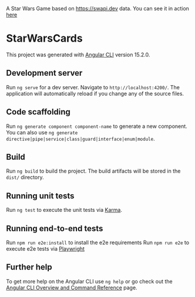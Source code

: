  A Star Wars Game based on https://swapi.dev data. 
 You can see it in action [here](https://star-wars-cards-game.netlify.app/)

# StarWarsCards

This project was generated with [Angular CLI](https://github.com/angular/angular-cli) version 15.2.0.

## Development server

Run `ng serve` for a dev server. Navigate to `http://localhost:4200/`. The application will automatically reload if you change any of the source files.

## Code scaffolding

Run `ng generate component component-name` to generate a new component. You can also use `ng generate directive|pipe|service|class|guard|interface|enum|module`.

## Build

Run `ng build` to build the project. The build artifacts will be stored in the `dist/` directory.

## Running unit tests

Run `ng test` to execute the unit tests via [Karma](https://karma-runner.github.io).

## Running end-to-end tests
Run `npm run e2e:install` to install the e2e requirements
Run `npm run e2e` to execute e2e tests via [Playwright](https://playwright.dev/)

## Further help

To get more help on the Angular CLI use `ng help` or go check out the [Angular CLI Overview and Command Reference](https://angular.io/cli) page.
